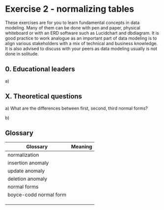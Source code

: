 # Exercise 2 - normalizing tables

These exercises are for you to learn fundamental concepts in data modeling. Many of them can be done with pen and paper, physical whiteboard or with an ERD software such as Lucidchart and dbdiagram. It is good practice to work analogue as an important part of data modeling is to align various stakeholders with a mix of technical and business knowledge. It is also advised to discuss with your peers as data modeling usually is not done in solitude.

## 0. Educational leaders

<!-- TODO: UL, insertion anomaly, kurser, ej godkänd ännu, tabell Employee innehåller kurser  -->

a)

## X. Theoretical questions

a) What are the differences between first, second, third normal forms?

b)

## Glossary

| Glossary               | Meaning |
| ---------------------- | ------- |
| normalization          |         |
| insertion anomaly      |         |
| update anomaly         |         |
| deletion anomaly       |         |
| normal forms           |         |
| boyce-codd normal form |         |
|                        |         |
|                        |         |
|                        |         |
